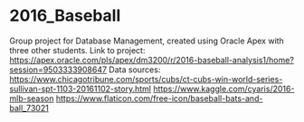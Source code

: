 # 2016_Baseball
Group project for Database Management, created using Oracle Apex with three other students.
Link to project: https://apex.oracle.com/pls/apex/dm3200/r/2016-baseball-analysis1/home?session=9503333908647
Data sources:
https://www.chicagotribune.com/sports/cubs/ct-cubs-win-world-series-sullivan-spt-1103-20161102-story.html
https://www.kaggle.com/cyaris/2016-mlb-season
https://www.flaticon.com/free-icon/baseball-bats-and-ball_73021

